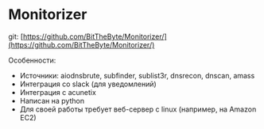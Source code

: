 # Monitorizer

git: [https://github.com/BitTheByte/Monitorizer/](https://github.com/BitTheByte/Monitorizer/)

Особенности:

* Источники: aiodnsbrute, subfinder, sublist3r, dnsrecon, dnscan, amass
* Интеграция со slack (для уведомлений)
* Интеграция с acunetix
* Написан на python
* Для своей работы требует веб-сервер с linux (например, на Amazon EC2)
